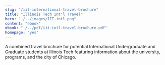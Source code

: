 ```yaml
--- 
slug: "/iit-international-travel-brochure"
title: "Illinois Tech Int'l Travel"
hero: "./../images/IIT-intl.png"
content: "ebook"
ebook: "./../pdf/iit-intl-travel-brochure.pdf"
homepage: "yes"
---
```


A combined travel brochure for potential International Undergraduate and Graduate students at Illinois Tech featuring information about the university, programs, and the city of Chicago.